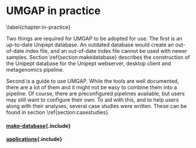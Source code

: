 # UMGAP in practice
\label{chapter:in-practice}

Two things are required for UMGAP to be adopted for use. The first is
an up-to-date Unipept database. An outdated database would create an
out-of-date index file, and an out-of-date index file cannot be used
with newer samples. Section \ref{section:makedatabase} describes the
construction of the Unipept database for the Unipept webserver, desktop
client and metagenomics pipeline.

Second is a guide to use UMGAP. While the tools are well documented,
there are a lot of them and it might not be easy to combine them into a
pipeline. Of course, there are preconfigured pipelines available, but
users may still want to configure their own. To aid with this, and to
help users along with their analyses, several case studies were written.
These can be found in section \ref{section:casestudies}.

#### [make-database](make-database.md){.include}

#### [applications](applications.md){.include}

